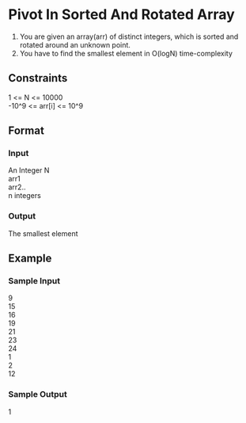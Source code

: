 # Pivot In Sorted And Rotated Array

1. You are given an array(arr) of distinct integers, which is sorted and rotated around an unknown point.
2. You have to find the smallest element in O(logN) time-complexity

## Constraints
1 <= N <= 10000  
-10^9 <= arr[i] <= 10^9

## Format
### Input
An Integer N   
arr1  
arr2..  
n integers  

### Output
The smallest element

## Example
### Sample Input

9  
15  
16  
19  
21  
23  
24  
1  
2  
12  

### Sample Output
1
